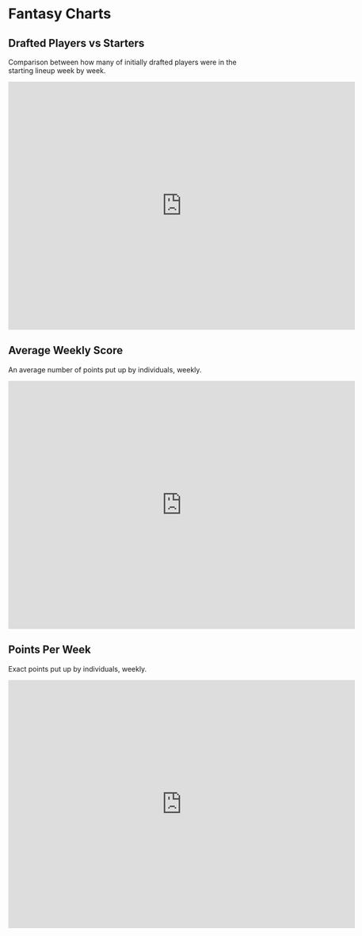 # Fantasy Charts

## Drafted Players vs Starters
Comparison between how many of initially drafted players were in the starting lineup week by week.

<iframe width="700" height="500" seamless frameborder="0" scrolling="no" src="https://docs.google.com/spreadsheets/d/e/2PACX-1vTjN5P1C41qPXYUl7cXDMF2IQ0hyPUsO1h0HGt4PqxRfMbhlzQlhgCw8lTU5wJPK7Yq2B2CmkPstK7B/pubchart?oid=62496684&amp;format=image"></iframe>

## Average Weekly Score
An average number of points put up by individuals, weekly.

<iframe width="700" height="500" seamless frameborder="0" scrolling="no" src="https://docs.google.com/spreadsheets/d/e/2PACX-1vTjN5P1C41qPXYUl7cXDMF2IQ0hyPUsO1h0HGt4PqxRfMbhlzQlhgCw8lTU5wJPK7Yq2B2CmkPstK7B/pubchart?oid=808186178&amp;format=image"></iframe>

## Points Per Week
Exact points put up by individuals, weekly.

<iframe width="700" height="500" seamless frameborder="0" scrolling="no" src="https://docs.google.com/spreadsheets/d/e/2PACX-1vTjN5P1C41qPXYUl7cXDMF2IQ0hyPUsO1h0HGt4PqxRfMbhlzQlhgCw8lTU5wJPK7Yq2B2CmkPstK7B/pubchart?oid=574899161&amp;format=image"></iframe>
